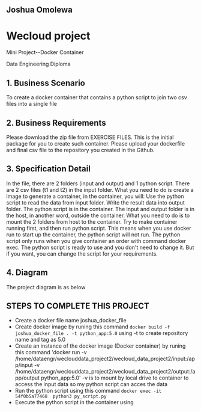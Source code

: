 ## Joshua Omolewa

# Wecloud project 
Mini Project--Docker Container

Data Engineering Diploma


## 1. Business Scenario
To create a docker container that contains a python script to join two csv files into a single file

## 2. Business Requirements
Please download the zip file from EXERCISE FILES. This is the initial package for you to create such container.
Please upload your dockerfile and final csv file to the repository you created in the Github.


## 3. Specification Detail
In the file, there are 2 folders (input and output) and 1 python script. There are 2 csv files (t1 and t2) in the input folder.
What you need to do is create a image to generate a container, in the container, you will:
Use the python script to read the data from input folder.
Write the result data into output folder.
The python script is in the container.
The input and output folder is in the host, in another word, outside the container. What you need to do is to mount the 2 folders from host to the container.
Try to make container running first, and then run python script. This means when you use docker run to start up the container, the python script will not run. The python script only runs when you give container an order with command docker exec.
The python script is ready to use and you don't need to change it. But if you want, you can change the script for your requirements.

## 4. Diagram
The project diagram is as below

## STEPS TO COMPLETE THIS PROJECT

* Create a docker file name joshua_docker_file
* Create docker image by runing this command `docker build -f joshua_docker_file . -t python_app:5.0`  using -t to create repository name and tag as 5.0
* Create an instance of the docker image (Docker container) by  runing this command 'docker run -v /home/dataengr/weclouddata_project2/wecloud_data_project2/input:/app/input -v /home/dataengr/weclouddata_project2/wecloud_data_project2/output:/app/output  python_app:5.0' -v is to mount by local drive to container to access the input data so my python script can acces the data
* Run the python script using this command `docker exec -it 54f0b5a77468  python3 py_script.py`
* Execute the python script in the container using 
